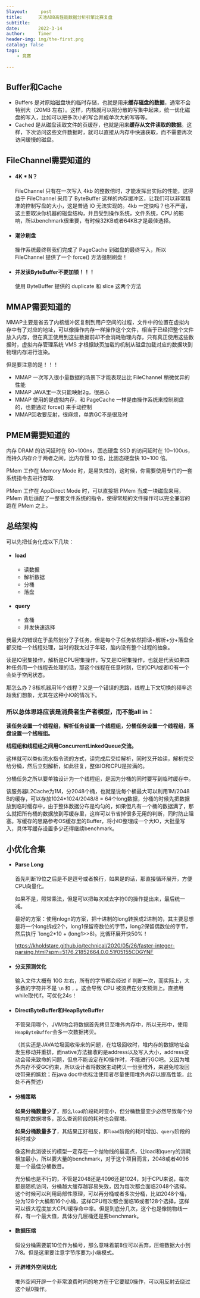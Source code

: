 ```yaml
---
5layout:     post
title:      天池ADB高性能数据分析引擎比赛复盘
subtitle:   
date:       2022-3-14
author:     Timer
header-img: img/the-first.png
catalog: false
tags:
    - 竞赛
 
---
```


## Buffer和Cache

- Buffers 是对原始磁盘块的临时存储，也就是用来**缓存磁盘的数据**，通常不会特别大（20MB 左右）。这样，内核就可以把分散的写集中起来，统一优化磁盘的写入，比如可以把多次小的写合并成单次大的写等等。
- Cached 是从磁盘读取文件的页缓存，也就是用来**缓存从文件读取的数据**。这样，下次访问这些文件数据时，就可以直接从内存中快速获取，而不需要再次访问缓慢的磁盘。

## FileChannel需要知道的

- #### 4K * N？

  FileChannel 只有在一次写入 4kb 的整数倍时，才能发挥出实际的性能，这得益于 FileChannel 采用了 ByteBuffer 这样的内存缓冲区，让我们可以非常精准的控制写盘的大小，这是普通 IO 无法实现的。4kb 一定快吗？也不严谨，这主要取决你机器的磁盘结构，并且受到操作系统，文件系统，CPU 的影响，所以benchmark很重要，有时候32KB或者64KB才是最佳选择。

- #### 潮汐刷盘

  操作系统最终帮我们完成了 PageCache 到磁盘的最终写入，所以 FileChannel 提供了一个 force() 方法强制刷盘！

- #### 并发读ByteBuffer不要加锁！！！

  使用 ByteBuffer 提供的 duplicate 和 slice 这两个方法

## MMAP需要知道的

MMAP主要是省去了内核缓冲区复制到用户空间的过程，文件中的位置在虚拟内存中有了对应的地址，可以像操作内存一样操作这个文件，相当于已经把整个文件放入内存，但在真正使用到这些数据前却不会消耗物理内存，只有真正使用这些数据时，虚拟内存管理系统 VMS 才根据缺页加载的机制从磁盘加载对应的数据块到物理内存进行渲染。

但是要注意的是！！！

- MMAP 一次写入很小量数据的场景下才能表现出比 FileChannel 稍微优异的性能
- MMAP JAVA里一次只能映射2g，很恶心
- MMAP 使用的是虚拟内存，和 PageCache 一样是由操作系统来控制刷盘的，也要通过 force() 来手动控制
- MMAP回收要反射，很麻烦，单靠GC不是很及时

## PMEM需要知道的

内存 DRAM 的访问延时在 80~100ns，固态硬盘 SSD 的访问延时在 10~100us，而持久内存介于两者之间，比内存慢 10 倍，比固态硬盘快 10~100 倍。

PMem 工作在 Memory Mode 时，是易失性的，这时候，你需要使用专门的一套系统指令去进行存取.

PMem 工作在 AppDirect Mode 时，可以直接把 PMem 当成一块磁盘来用，PMem 背后适配了一整套文件系统的指令，使得常规的文件操作可以完全兼容的跑在 PMem 之上。



## 总结架构

可以先把任务化成以下几块：

- #### load

  - 读数据
  - 解析数据
  - 分桶
  - 落盘

- #### query

  - 查桶
  - 并发快速选择

我最大的错误在于虽然划分了子任务，但是每个子任务依然把读+解析+分+落盘全都交给一个线程处理，当时的我太过于年轻，脑内没有整个过程的抽象。

读是IO密集操作，解析是CPU密集操作，写又是IO密集操作，也就是代表如果四种任务用一个线程去处理的话，那这个线程在任意时刻，它的CPU或者IO有一个会处于空闲状态。

那怎么办？8核机器用16个线程？又是一个错误的思路，线程上下文切换的频率远超我们想象，尤其在这种小IO的情况下。

### 所以总体思路应该是消费者生产者模型，而不能all in：

**读任务设置一个线程组，解析任务设置一个线程组，分桶任务设置一个线程组，落盘设置一个线程组。**

**线程组和线程组之间用ConcurrentLinkedQueue交流。**

这样就可以类似流水指令流的方式，读完成后交给解析，同时又开始读，解析完交给分桶，然后立刻解析，如此往复，整体IO和CPU是拉满的。

分桶任务之所以要单独设计为一个线程组，是因为分桶的同时要写到临时缓存中。

该服务器L2Cache为1M，分2048个桶，也就是说每个桶最大可以利用1M/2048 B的缓存，可以存放1024*1024/2048/8 = 64个long数据，分桶的时候先把数据放到临时缓存中，由于整体数据分布是均匀的，如果但凡有一个桶的数据满了，那么就把所有桶的数据放到写缓存里，这样可以节省掉很多无用的判断，同时防止阻塞。写缓存的思路参考OS缓存里的Buffer，将小IO整理成一个大IO，大批量写入，具体写缓存设置多少还得继续benchmark。





## 小优化合集

- #### Parse Long

  首先判断19位之后是不是逗号或者换行，如果是的话，那直接循环展开，方便CPU向量化。

  如果不是，照常乘法，但是可以把每次减去字符0的操作提出来，最后统一减。

  最好的方案：使用nlogn的方案，把十进制的long转换成2进制的，其主要思想是将一个long拆成2个，long1保留奇数位的字节，long2保留偶数位的字节，然后执行 `long2*10 + (long1>>8)。比循环展开快50%！

  https://kholdstare.github.io/technical/2020/05/26/faster-integer-parsing.html?spm=5176.21852664.0.0.51f05155CDGYNF

  

- #### 分支预测优化

  输入文件大概有 10G 左右，所有的字节都会经过 if 判断一次，而实际上，大多数的字符并不是 `\n` 和 `,` 。这会导致 CPU 被浪费在分支预测上。直接用while取代if。可优化24s！

  

- #### DirectByteBuffer和HeapByteBuffer

  不管采用哪个，JVM均会将数据首先拷贝至堆外内存中，所以无形中，使用`HeapByteBuffer`会多一次数据拷贝。

  （其实还是JAVA垃圾回收带来的问题，在垃圾回收时，堆内存的数据地址会发生移动并重排，而native方法接收的是address以及写入大小，address变动会带来致命的问题，但总不能设定在IO操作时，不能进行GC吧。又因为堆外内存不受GC约束，所以设计者将数据主动拷贝一份至堆外，来避免垃圾回收带来的尴尬；在java doc中也标注使用者尽量使用堆外内存以提高性能，此处不再赘述）

  

- #### 分桶策略

  **如果分桶数量少了**，那么`load`阶段耗时变小，但分桶数量变少必然导致每个分桶内的数据增多，那么查询阶段的耗时也会骤增。

  **如果分桶数量多了**，其结果正好相反，即`load`阶段的耗时增加、`query`阶段的耗时减少

  像这种此消彼长的模型一定存在一个抛物线的最高点，让load和query的消耗相加最小，所以要大量的benchmark，对于这个项目而言，2048或者4096是一个最佳分桶数目。

  光分桶也是不行的，不管是2048还是4096还是1024，对于CPU来说，每次都是随机访问，分桶越大缓存越容易失效，因为每次都会面临2048个选择。这个时候可以利用局部性原理，可以再分桶或者多次分桶，比如2048个桶，分为128个大桶和16个小桶，这样CPU每次都会面临16或者128个选择，这样可以很大程度加大CPU缓存命中率。但是到底分几次，这个也是像抛物线一样，有一个最大值，具体分几层桶还是要benchmark。

  
  
- #### 数据压缩

  假设分桶需要前10位作为桶号，那么意味着前8位可以丢弃，压缩数据大小到7/8。但是这里要注意字节序要为小端模式。

  

- #### 开辟堆外空间优化

  堆外空间开辟一个非常浪费时间的地方在于它要赋0操作，可以用反射去绕过这个赋0操作。

  

  

  

  
  
  
  
  
  
  
  
  ## 
  
  
  
  
  
  
  
  
  
  






























